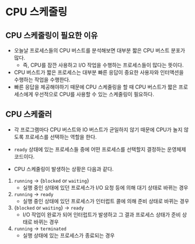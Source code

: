 # CPU 스케줄링

## CPU 스케줄링이 필요한 이유
- 오늘날 프로세스들의 CPU 버스트를 분석해보면 대부분 짧은 CPU 버스트 분포가 많다. 
  - 즉, CPU를 잠깐 사용하고 I/O 작업을 수행하는 프로세스들이 많다는 뜻이다.
- CPU 버스트가 짧은 프로세스는 대부분 빠른 응답이 중요한 사용자와 인터액션을 수행하는 작업을 수행한다. 
- 빠른 응답을 제공해야하기 때문에 CPU 스케줄링을 할 때 CPU 버스트가 짧은 프로세스에게 우선적으로 CPU를 사용할 수 있는 스케줄링이 필요하다.

## CPU 스케줄러
- 각 프로그램마다 CPU 버스트와 IO 버스트가 균일하지 않기 때문에 CPU가 놀지 않도록 프로세스를 선택하는 역할을 한다.
- `ready` 상태에 있는 프로세스들 중에 어떤 프로세스를 선택할지 결정하는 운영체제 코드이다.


- CPU 스케줄링이 발생하는 상황은 다음과 같다.
1. `running` -> {`blocked` or `waiting`}
   - 실행 중인 상태에 있던 프로세스가 I/O 요청 등에 의해 대기 상태로 바뀌는 경우
2. `running` -> `ready`
   - 실행 중인 상태에 있던 프로세스가 인터럽트 콜에 의해 준비 상태로 바뀌는 경우
3. {`blocked` or `waiting`} -> `ready`
   - I/O 작업이 완료가 되어 인터럽트가 발생하고 그 결과 프로세스 상태가 준비 상태로 바뀌는 경우
4. `running` -> `terminated`
   - 실행 상태에 있는 프로세스가 종료되는 경우 